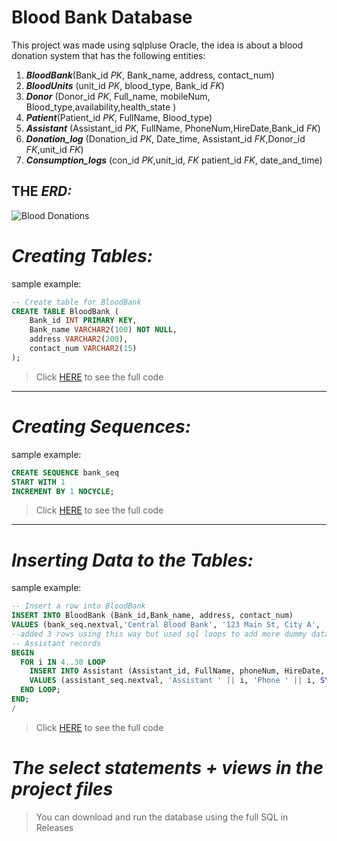 # **Blood Bank Database**
This project was made using sqlpluse Oracle, the idea is about a blood donation system that has the following entities:

1. ***BloodBank***(Bank_id *PK*, Bank_name, address, contact_num)
2. ***BloodUnits*** (unit_id *PK*, blood_type, Bank_id *FK*)
3.  ***Donor*** (Donor_id *PK*, Full_name, mobileNum, Blood_type,availability,health_state )
4.  ***Patient***(Patient_id *PK*, FullName, Blood_type)
5.  ***Assistant*** (Assistant_id *PK*, FullName, PhoneNum,HireDate,Bank_id *FK*)
6.  ***Donation_log*** (Donation_id *PK*, Date_time, Assistant_id *FK*,Donor_id *FK*,unit_id *FK*)
7.  ***Consumption_logs*** (con_id *PK*,unit_id, *FK* patient_id *FK*, date_and_time)

## THE ***ERD:***
![Blood Donations](https://github.com/user-attachments/assets/70d20a91-93a1-40d2-9437-3fab4386c6e3)

# *Creating Tables:*

sample example:
```SQL
-- Create table for BloodBank
CREATE TABLE BloodBank (
    Bank_id INT PRIMARY KEY,
    Bank_name VARCHAR2(100) NOT NULL,
    address VARCHAR2(200),
    contact_num VARCHAR2(15)
);
```
> Click [HERE](https://github.com/HananMoAlnakhal/Blood-Bank-Database/blob/main/CREATE%20TABLE%2BSEQUENCES.sql) to see the full code
---
# *Creating Sequences:*
sample example:
```SQL
CREATE SEQUENCE bank_seq
START WITH 1
INCREMENT BY 1 NOCYCLE;

```
> Click [HERE](https://github.com/HananMoAlnakhal/Blood-Bank-Database/blob/main/CREATE%20TABLE%2BSEQUENCES.sql) to see the full code
---
# *Inserting Data to the Tables:*

sample example:
```SQL
-- Insert a row into BloodBank
INSERT INTO BloodBank (Bank_id,Bank_name, address, contact_num) 
VALUES (bank_seq.nextval,'Central Blood Bank', '123 Main St, City A', '123-456-7890');
--added 3 rows using this way but used sql loops to add more dummy data
-- Assistant records
BEGIN
  FOR i IN 4..30 LOOP
    INSERT INTO Assistant (Assistant_id, FullName, phoneNum, HireDate, Bank_id)
    VALUES (assistant_seq.nextval, 'Assistant ' || i, 'Phone ' || i, SYSDATE - i * 10, MOD(i, 2) + 1);
  END LOOP;
END;
/

```
> Click [HERE](https://github.com/HananMoAlnakhal/Blood-Bank-Database/blob/main/INSERT%20INTO.sql) to see the full code

# ***The select statements + views in the project files***
> You can download and run the database using the full SQL in Releases 


